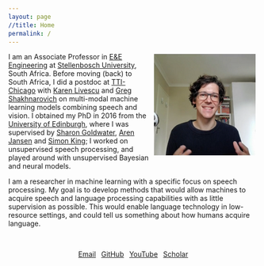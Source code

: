 ```yaml
---
layout: page
//title: Home
permalink: /
---
```


<!-- <img style="float:right;margin-top:-10px;margin-left:10px;" src="images/herman3.jpg" alt="Mugshot"> -->
<!-- <img style="float:right;margin-left:10px;height:190px;margin-top:3px;margin-right:5px" src="images/herman_scaled_rounded.jpg" alt="Mugshot"> -->
<!-- <img style="float:right;margin-left:10px;height:190px;margin-top:3px;margin-right:5px" src="images/herman3.png" alt="Mugshot"> -->
<img style="float:right;margin-left:10px;width:205px;margin-top:3px;margin-right:5px" src="images/herman3.png" alt="Mugshot">

I am an Associate Professor in [E&E Engineering](http://www.ee.sun.ac.za/) at [Stellenbosch University](http://www.sun.ac.za/), South Africa. Before moving (back) to South Africa, I did a postdoc at [TTI-Chicago](http://www.ttic.edu/) with [Karen Livescu](http://ttic.uchicago.edu/~klivescu/) and [Greg Shakhnarovich](http://ttic.uchicago.edu/~gregory/) on multi-modal machine learning models combining speech and vision. I obtained my PhD in 2016 from the [University of Edinburgh](http://web.inf.ed.ac.uk/ilcc), where I was supervised by [Sharon Goldwater](http://homepages.inf.ed.ac.uk/sgwater/), [Aren Jansen](https://sites.google.com/view/ajansen-pubs) and [Simon King](http://homepages.inf.ed.ac.uk/simonk/); I worked on unsupervised speech processing, and played around with unsupervised Bayesian and neural models.

I am a researcher in machine learning with a specific focus on speech processing. My goal is to develop methods that would allow machines to acquire speech and language processing capabilities with as little supervision as possible. This would enable language technology in low-resource settings, and could tell us something about how humans acquire language.

<!-- I work on methods that would allow machines to acquire speech and language processing capabilities with as little supervision as possible. This would enable language technology in low-resourced settings, and could tell us something about how humans acquire language. -->

<!-- My main research interests are in machine learning, speech and language processing, and computer vision. I am particularly interested in machine learning methods that can learn from small amounts of labelled data, and in unsupervised methods that can learn directly from raw unlabelled data. Can an algorithm find meaningful units and structures in a corpus of speech audio, with only minimal guidance? How much supervision is required to build a useful speech processing or computer vision system? These questions are central when building language, speech and vision systems in low- and zero-resource settings. -->

<br />

<div style="text-align:center">

<a href="m&#x61;&#105;l&#x74;&#111;:{{ site.email }}"><i class="far fa-envelope" aria-hidden="true"></i> Email</a>&ensp;
<a href="https://github.com/{{ site.github_username }}"><i class="fab fa-github" aria-hidden="true"></i> GitHub</a>&ensp; 
<a href="https://www.youtube.com/c/HermanKamperML"><i class="fab fa-youtube" aria-hidden="true"></i> YouTube</a>&ensp; 
<a href="{{ site.google_scholar }}"><i class="fas fa-fw fa-graduation-cap" aria-hidden="true"></i> Scholar</a>

<!-- <a href="{{ site.google_scholar }}"><i class="fab fa-google" aria-hidden="true"></i> Scholar</a> -->
<!-- <a href="m&#x61;&#105;l&#x74;&#111;:{{ site.email }}"><i class="fa fa-envelope-o" aria-hidden="true"></i> Email</a>&ensp; -->
<!-- <a href="https://github.com/{{ site.github_username }}"><i class="fa fa-github" aria-hidden="true"></i> GitHub</a>&ensp; -->
<!-- <a href="{{ site.google_scholar }}"><i class="fa fa-google" aria-hidden="true"></i> Scholar</a> -->

</div>


<div style="text-align:center">

<a href="m&#x61;&#105;l&#x74;&#111;:{{ site.email }}"><i class="far fa-envelope" aria-hidden="true" fa-2xl></i></a>&ensp;
<a href="https://github.com/{{ site.github_username }}"><i class="fab fa-github" aria-hidden="true" fa-2xl></i></a>&ensp; 
<a href="https://www.youtube.com/c/HermanKamperML"><i class="fab fa-youtube" aria-hidden="true" fa-2xl></i></a>&ensp; 
<a href="{{ site.google_scholar }}"><i class="fas fa-fw fa-graduation-cap" aria-hidden="true" fa-2xl></i></a>

<!-- <a href="{{ site.google_scholar }}"><i class="fab fa-google" aria-hidden="true"></i> Scholar</a> -->
<!-- <a href="m&#x61;&#105;l&#x74;&#111;:{{ site.email }}"><i class="fa fa-envelope-o" aria-hidden="true"></i> Email</a>&ensp; -->
<!-- <a href="https://github.com/{{ site.github_username }}"><i class="fa fa-github" aria-hidden="true"></i> GitHub</a>&ensp; -->
<!-- <a href="{{ site.google_scholar }}"><i class="fa fa-google" aria-hidden="true"></i> Scholar</a> -->

</div>
